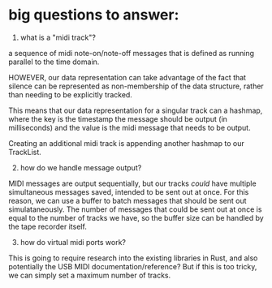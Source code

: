 # big questions to answer:

1. what is a "midi track"?
    
a sequence of midi note-on/note-off messages that is defined as running parallel to the time domain.

HOWEVER, our data representation can take advantage of the fact that silence can be represented as non-membership of the data structure, rather than needing to be explicitly tracked.

This means that our data representation for a singular track can a hashmap, where the key is the timestamp the message should be output (in milliseconds) and the value is the midi message that needs to be output.

Creating an additional midi track is appending another hashmap to our TrackList.

2. how do we handle message output?

MIDI messages are output sequentially, but our tracks _could_ have multiple simultaneous messages saved, intended to be sent out at once. For this reason, we can use a buffer to batch messages that should be sent out simulataneously. The number of messages that could be sent out at once is equal to the number of tracks we have, so the buffer size can be handled by the tape recorder itself.

3. how do virtual midi ports work?

This is going to require research into the existing libraries in Rust, and also potentially the USB MIDI documentation/reference? But if this is too tricky, we can simply set a maximum number of tracks.
